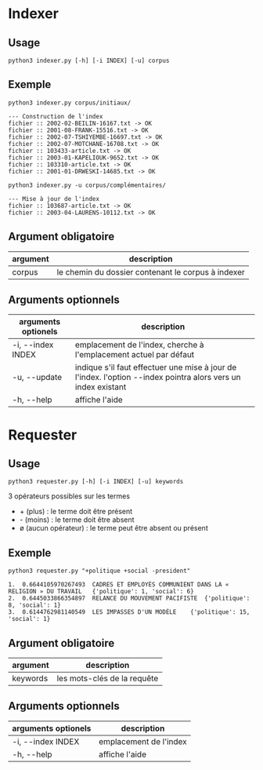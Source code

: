 # Indexer

## Usage
`
python3 indexer.py [-h] [-i INDEX] [-u] corpus
`

## Exemple
`
python3 indexer.py corpus/initiaux/
`

```console
--- Construction de l'index
fichier :: 2002-02-BEILIN-16167.txt -> OK
fichier :: 2001-08-FRANK-15516.txt -> OK
fichier :: 2002-07-TSHIYEMBE-16697.txt -> OK
fichier :: 2002-07-MOTCHANE-16708.txt -> OK
fichier :: 103433-article.txt -> OK
fichier :: 2003-01-KAPELIOUK-9652.txt -> OK
fichier :: 103310-article.txt -> OK
fichier :: 2001-01-DRWESKI-14685.txt -> OK
```
`
python3 indexer.py -u corpus/complémentaires/
`
```console
--- Mise à jour de l'index
fichier :: 103687-article.txt -> OK
fichier :: 2003-04-LAURENS-10112.txt -> OK
```

## Argument obligatoire

argument| description
-|-
corpus | le chemin du dossier contenant le corpus à indexer


## Arguments optionnels

arguments optionels | description
-|-
-i, --index INDEX | emplacement de l'index, cherche à l'emplacement actuel par défaut
-u, --update | indique s'il faut effectuer une mise à jour de l'index. l'option --index pointra alors vers un index existant
-h, --help | affiche l'aide

# Requester

## Usage
`
python3 requester.py [-h] [-i INDEX] [-u] keywords
`

3 opérateurs possibles sur les termes
- \+ (plus) : le terme doit être présent
- \- (moins) : le terme doit être absent
- ø  (aucun opérateur) : le terme peut être absent ou présent

## Exemple

`
python3 requester.py "+politique +social -president"
`
```console
1.	0.6644105970267493	CADRES ET EMPLOYÉS COMMUNIENT DANS LA « RELIGION » DU TRAVAIL	{'politique': 1, 'social': 6}
2.	0.6445033866354897	RELANCE DU MOUVEMENT PACIFISTE	{'politique': 8, 'social': 1}
3.	0.6144762981140549	LES IMPASSES D'UN MODÈLE	{'politique': 15, 'social': 1}
```

## Argument obligatoire

argument| description
-|-
keywords | les mots-clés de la requête 


## Arguments optionnels

arguments optionels | description
-|-
-i, --index INDEX | emplacement de l'index
-h, --help | affiche l'aide
